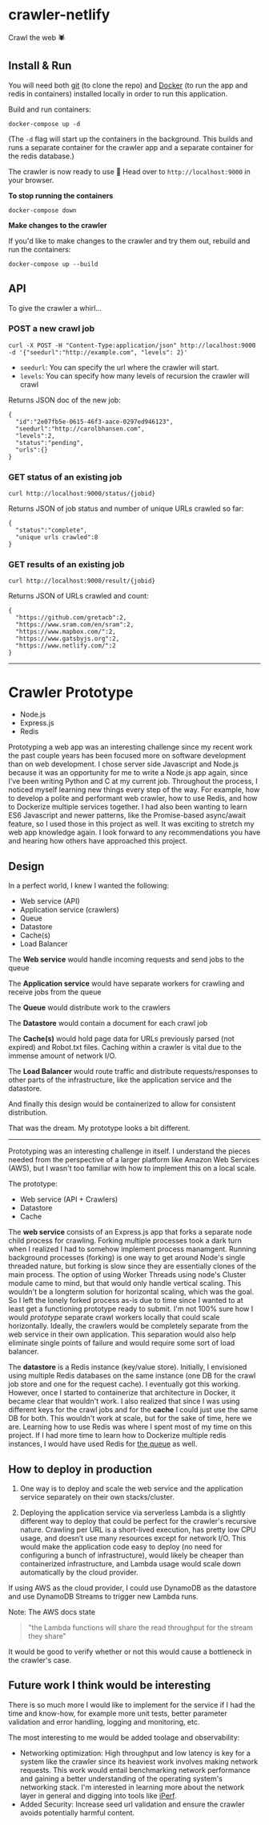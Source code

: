 # crawler-netlify

Crawl the web :spider:

## Install & Run

You will need both [git](https://git-scm.com/book/en/v2/Getting-Started-Installing-Git) (to clone the repo) and [Docker](https://docs.docker.com/docker-for-mac/install/) (to run the app and redis in containers) installed locally in order to run this application.

Build and run containers:
```
docker-compose up -d
```
(The `-d` flag will start up the containers in the background. This builds and runs a separate container for the crawler app and a separate container for the redis database.)


The crawler is now ready to use :tada: Head over to `http://localhost:9000` in your browser.

**To stop running the containers**

```
docker-compose down
```
**Make changes to the crawler**

If you'd like to make changes to the crawler and try them out, rebuild and run the containers:
```
docker-compose up --build
```

## API

To give the crawler a whirl...

### POST a new crawl job

    curl -X POST -H "Content-Type:application/json" http://localhost:9000 -d '{"seedurl":"http://example.com", "levels": 2}'

- `seedurl`: You can specify the url where the crawler will start.
- `levels`: You can specify how many levels of recursion the crawler will crawl

Returns JSON doc of the new job:

    {
      "id":"2e07fb5e-0615-46f3-aace-0297ed946123",
      "seedurl":"http://carolbhansen.com",
      "levels":2,
      "status":"pending",
      "urls":{}
    }

### GET status of an existing job

    curl http://localhost:9000/status/{jobid}

Returns JSON of job status and number of unique URLs crawled so far:

    {
      "status":"complete",
      "unique urls crawled":8
    }

### GET results of an existing job

    curl http://localhost:9000/result/{jobid}

Returns JSON of URLs crawled and count:

    { 
      "https://github.com/gretacb":2,
      "https://www.sram.com/en/sram":2,
      "https://www.mapbox.com/":2,
      "https://www.gatsbyjs.org":2,
      "https://www.netlify.com/":2
    }

---

# Crawler Prototype

- Node.js
- Express.js
- Redis

Prototyping a web app was an interesting challenge since my recent work the past couple years has been focused more on software development than on web development. I chose server side Javascript and Node.js because it was an opportunity for me to write a Node.js app again, since I’ve been writing Python and C at my current job. Throughout the process, I noticed myself learning new things every step of the way. For example, how to develop a polite and performant web crawler, how to use Redis, and how to Dockerize multiple services together. I had also been wanting to learn ES6 Javascript and newer patterns, like the Promise-based async/await feature, so I used those in this project as well. It was exciting to stretch my web app knowledge again. I look forward to any recommendations you have and hearing how others have approached this project.

## Design

In a perfect world, I knew I wanted the following:
- Web service (API)
- Application service (crawlers)
- Queue
- Datastore
- Cache(s)
- Load Balancer

The **Web service** would handle incoming requests and send jobs to the queue

The **Application service** would have separate workers for crawling and receive jobs from the queue

The **Queue** would distribute work to the crawlers

The **Datastore** would contain a document for each crawl job

The **Cache(s)** would hold page data for URLs previously parsed (not expired) and Robot.txt files. Caching within a crawler is vital due to the immense amount of network I/O.

The **Load Balancer** would route traffic and distribute requests/responses to other parts of the infrastructure, like the application service and the datastore.

And finally this design would be containerized to allow for consistent distribution.

That was the dream. My prototype looks a bit different.

---

Prototyping was an interesting challenge in itself. I understand the pieces needed from the perspective of a larger platform like Amazon Web Services (AWS), but I wasn't too familiar with how to implement this on a local scale.

The prototype:
- Web service (API + Crawlers)
- Datastore
- Cache


The **web service** consists of an Express.js app that forks a separate node child process for crawling. Forking multiple processes took a dark turn when I realized I had to somehow implement process manamgent. Running background processes (forking) is one way to get around Node's single threaded nature, but forking is slow since they are essentially clones of the main process. The option of using Worker Threads using node's Cluster module came to mind, but that would only handle vertical scaling. This wouldn't be a longterm solution for horizontal scaling, which was the goal. So I left the lonely forked process as-is due to time since I wanted to at least get a functioning prototype ready to submit. I'm not 100% sure how I would *prototype* separate crawl workers locally that could scale horizontally. Ideally, the crawlers would be completely separate from the web service in their own application. This separation would also help eliminate single points of failure and would require some sort of load balancer.

The **datastore** is a Redis instance (key/value store). Initially, I envisioned using multiple Redis databases on the same instance (one DB for the crawl job store and one for the request cache). I eventually got this working. However, once I started to containerize that architecture in Docker, it became clear that wouldn't work. I also realized that since I was using different keys for the crawl jobs and for the **cache** I could just use the same DB for both. This wouldn't work at scale, but for the sake of time, here we are. Learning how to use Redis was where I spent most of my time on this project. If I had more time to learn how to Dockerize multiple redis instances, I would have used Redis for [the queue](https://optimalbits.github.io/bull/) as well.

## How to deploy in production

1. One way is to deploy and scale the web service and the application service separately on their own stacks/cluster.

2. Deploying the application service via serverless Lambda is a slightly different way to deploy that could be perfect for the crawler's recursive nature. Crawling per URL is a short-lived execution, has pretty low CPU usage, and doesn’t use many resources except for network I/O. This would make the application code easy to deploy (no need for configuring a bunch of infrastructure), would likely be cheaper than containerized infrastructure, and Lambda usage would scale down automatically by the cloud provider. 

If using AWS as the cloud provider, I could use DynamoDB as the datastore and use DynamoDB Streams to trigger new Lambda runs. 

Note: The AWS docs state 
> "the Lambda functions will share the read throughput for the stream they share"

It would be good to verify whether or not this would cause a bottleneck in the crawler's case.

## Future work I think would be interesting

There is so much more I would like to implement for the service if I had the time and know-how, for example more unit tests, better parameter validation and error handling, logging and monitoring, etc.

The most interesting to me would be added toolage and observability:
- Networking optimization: High throughput and low latency is key for a system like the crawler since its heaviest work involves making network requests. This work would entail benchmarking network performance and gaining a better understanding of the operating system's networking stack. I'm  interested in learning more about the network layer in general and digging into tools like [iPerf](https://iperf.fr/iperf-doc.php).
- Added Security: Increase seed url validation and ensure the crawler avoids potentially harmful content.

